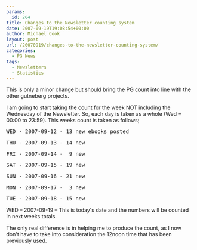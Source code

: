 ```yaml
---
params:
  id: 204
title: Changes to the Newsletter counting system
date: 2007-09-19T19:08:54+00:00
author: Michael Cook
layout: post
url: /20070919/changes-to-the-newsletter-counting-system/
categories:
  - PG News
tags:
  - Newsletters
  - Statistics
---
```

This is only a minor change but should bring the PG count into line with the other gutneberg projects.

I am going to start taking the count for the week NOT including the Wednesday of the Newsletter. So, each day is taken as a whole (Wed = 00:00 to 23:59). This weeks count is taken as follows;

<pre>WED - 2007-09-12 - 13 new ebooks posted</pre>

<pre>THU - 2007-09-13 - 14 new</pre>

<pre>FRI - 2007-09-14 -  9 new</pre>

<pre>SAT - 2007-09-15 - 19 new</pre>

<pre>SUN - 2007-09-16 - 21 new</pre>

<pre>MON - 2007-09-17 -  3 new</pre>

<pre>TUE - 2007-09-18 - 15 new</pre>

WED – 2007-09-19 – This is today's date and the numbers will be counted in next weeks totals.

The only real difference is in helping me to produce the count, as I now don't have to take into consideration the 12noon time that has been previously used.
